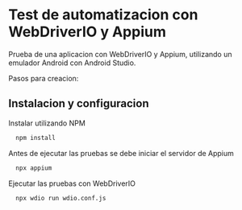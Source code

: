 
# Test de automatizacion con WebDriverIO y Appium

Prueba de una aplicacion con WebDriverIO y Appium, utilizando un emulador Android con Android Studio.

Pasos para creacion:


## Instalacion y configuracion

Instalar utilizando NPM

```bash
  npm install
```

Antes de ejecutar las pruebas se debe iniciar el servidor de Appium    
```bash
  npx appium
```    

Ejecutar las pruebas con WebDriverIO    
```bash
  npx wdio run wdio.conf.js
```    